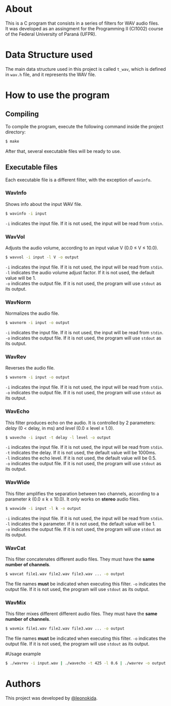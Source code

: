 # About
This is a C program that consists in a series of filters for WAV audio files.  
It was developed as an assingment for the Programming II (CI1002) course of the Federal University of Paraná (UFPR).

# Data Structure used
The main data structure used in this project is called <code>t_wav</code>, which is defined in <code>wav.h</code> file, and it represents the WAV file.

# How to use the program
## Compiling
To compile the program, execute the following command inside the project directory:
```bash
$ make
```
After that, several executable files will be ready to use.

## Executable files
Each executable file is a different filter, with the exception of <code>wavinfo</code>.

### WavInfo
Shows info about the input WAV file.
```bash
$ wavinfo -i input
```
<code>-i</code> indicates the input file. If it is not used, the input will be read from <code>stdin</code>.

### WavVol
Adjusts the audio volume, according to an input value V (0.0 ≤ V ≤ 10.0).
```bash
$ wavvol -i input -l V -o output
```
<code>-i</code> indicates the input file. If it is not used, the input will be read from <code>stdin</code>.  
<code>-l</code> indicates the audio volume adjust factor. If it is not used, the default value will be 1.  
<code>-o</code> indicates the output file. If it is not used, the program will use <code>stdout</code> as its output.

### WavNorm
Normalizes the audio file.
```bash
$ wavnorm -i input -o output
```
<code>-i</code> indicates the input file. If it is not used, the input will be read from <code>stdin</code>.  
<code>-o</code> indicates the output file. If it is not used, the program will use <code>stdout</code> as its output.

### WavRev
Reverses the audio file.
```bash
$ wavnorm -i input -o output
```
<code>-i</code> indicates the input file. If it is not used, the input will be read from <code>stdin</code>.  
<code>-o</code> indicates the output file. If it is not used, the program will use <code>stdout</code> as its output.

### WavEcho
This filter produces echo on the audio. It is controlled by 2 parameters: *delay* (0 < delay, in ms) and *level* (0.0 ≤ level ≤ 1.0).
```bash
$ wavecho -i input -t delay -l level -o output
```
<code>-i</code> indicates the input file. If it is not used, the input will be read from <code>stdin</code>.  
<code>-t</code> indicates the delay. If it is not used, the default value will be 1000ms.  
<code>-l</code> indicates the echo level. If it is not used, the default value will be 0.5.  
<code>-o</code> indicates the output file. If it is not used, the program will use <code>stdout</code> as its output.

### WavWide
This filter amplifies the separation between two channels, according to a parameter *k* (0.0 ≤ k ≤ 10.0). It only works on **stereo** audio files.
```bash
$ wavwide -i input -l k -o output
```
<code>-i</code> indicates the input file. If it is not used, the input will be read from <code>stdin</code>.  
<code>-l</code> indicates the k parameter. If it is not used, the default value will be 1.  
<code>-o</code> indicates the output file. If it is not used, the program will use <code>stdout</code> as its output.

### WavCat
This filter concatenates different audio files. They must have the **same number of channels**.
```bash
$ wavcat file1.wav file2.wav file3.wav ... -o output
```
The file names **must** be indicated when executing this filter.
<code>-o</code> indicates the output file. If it is not used, the program will use <code>stdout</code> as its output.

### WavMix
This filter mixes different different audio files. They must have the **same number of channels**.
```bash
$ wavmix file1.wav file2.wav file3.wav ... -o output
```
The file names **must** be indicated when executing this filter.
<code>-o</code> indicates the output file. If it is not used, the program will use <code>stdout</code> as its output.

#Usage example
```bash
$ ./wavrev -i input.wav | ./wavecho -t 425 -l 0.6 | ./wavrev -o output.wav
```

# Authors
This project was developed by [@leonokida](https://github.com/leonokida).
